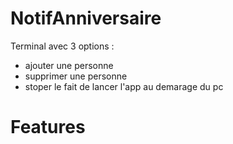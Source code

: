 # NotifAnniversaire
 
Terminal avec 3 options :
- ajouter une personne
- supprimer une personne
- stoper le fait de lancer l'app au demarage du pc

# Features